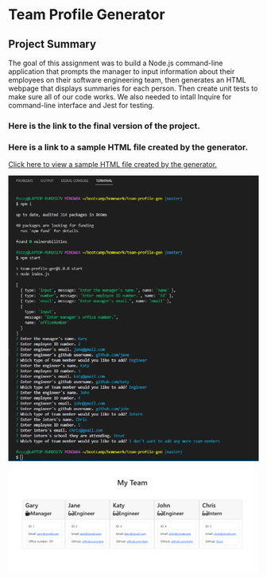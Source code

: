 # Team Profile Generator

## Project Summary

The goal of this assignment was to build a Node.js command-line application that prompts the manager to input information about their employees on their software engineering team, then generates an HTML webpage that displays summaries for each person. Then create unit tests to make sure all of our code works. We also  needed to intall Inquire for command-line interface and Jest for testing.

### Here is the link to the final version of the project.

<!-- add link to walk through video 
      -that shows all 4 tests passing 
      -how a user would invoke the application from the command line
      -how a user would enter responses to all of the prompts in the application -demonstrate a generated HTML file that matches the user input-->

### Here is a link to a sample HTML file created by the generator.

[Click here to view a sample HTML file created by the generator.](/homework/team-profile-gen/dist/team.html)

<!-- add tests using jest -->

<!-- add styling -->

![Click here is a screen shot of the terminal with the questions/responses for the Team Profile Generator](./images/terminal-screenshot.png)

![Click here is a screen shot the url created with the Team Profile Generator](./images/url-screenshot.png)